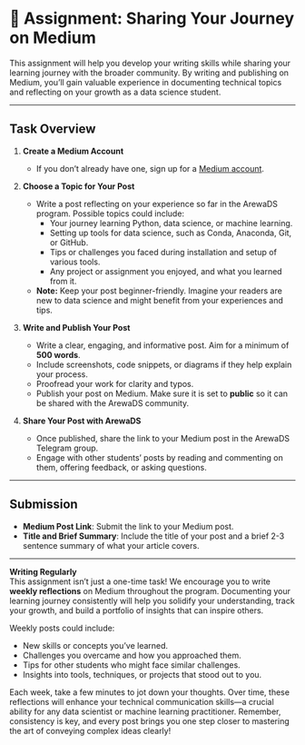 # 📝 Assignment: Sharing Your Journey on Medium
 
This assignment will help you develop your writing skills while sharing your learning journey with the broader community. By writing and publishing on Medium, you’ll gain valuable experience in documenting technical topics and reflecting on your growth as a data science student.

---

## Task Overview

1. **Create a Medium Account**
   - If you don’t already have one, sign up for a [Medium account](https://medium.com/).

2. **Choose a Topic for Your Post**
   - Write a post reflecting on your experience so far in the ArewaDS program. Possible topics could include:
     - Your journey learning Python, data science, or machine learning.
     - Setting up tools for data science, such as Conda, Anaconda, Git, or GitHub.
     - Tips or challenges you faced during installation and setup of various tools.
     - Any project or assignment you enjoyed, and what you learned from it.
   - **Note:** Keep your post beginner-friendly. Imagine your readers are new to data science and might benefit from your experiences and tips.

3. **Write and Publish Your Post**
   - Write a clear, engaging, and informative post. Aim for a minimum of **500 words**.
   - Include screenshots, code snippets, or diagrams if they help explain your process.
   - Proofread your work for clarity and typos.
   - Publish your post on Medium. Make sure it is set to **public** so it can be shared with the ArewaDS community.

4. **Share Your Post with ArewaDS**
   - Once published, share the link to your Medium post in the ArewaDS Telegram group.
   - Engage with other students’ posts by reading and commenting on them, offering feedback, or asking questions.

---

## Submission

- **Medium Post Link**: Submit the link to your Medium post.
- **Title and Brief Summary**: Include the title of your post and a brief 2-3 sentence summary of what your article covers.

---

**Writing Regularly**  
This assignment isn’t just a one-time task! We encourage you to write **weekly reflections** on Medium throughout the program. Documenting your learning journey consistently will help you solidify your understanding, track your growth, and build a portfolio of insights that can inspire others.

Weekly posts could include:
- New skills or concepts you’ve learned.
- Challenges you overcame and how you approached them.
- Tips for other students who might face similar challenges.
- Insights into tools, techniques, or projects that stood out to you.

Each week, take a few minutes to jot down your thoughts. Over time, these reflections will enhance your technical communication skills—a crucial ability for any data scientist or machine learning practitioner. Remember, consistency is key, and every post brings you one step closer to mastering the art of conveying complex ideas clearly!

